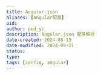 ```yaml
---
title: Angular.json
aliases: [Angular配置]
uid: 
author: ped_yc
description: Angular,json 配置解析
date-created: 2024-08-15
date-modified: 2024-09-21
status: 
type: 
tags: [config, angular]
---
```

